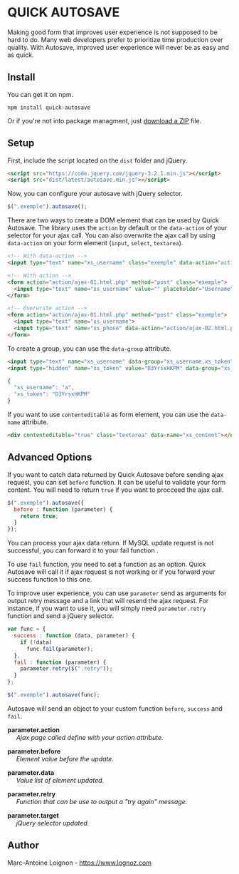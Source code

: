 # QUICK AUTOSAVE
Making good form that improves user experience is not supposed to be hard to do. Many web developers prefer to prioritize time production over quality. With Autosave, improved user experience will never be as easy and as quick.

## Install
You can get it on npm.
```
npm install quick-autosave
```
Or if you're not into package managment, just [download a ZIP](https://github.com/lognoz/autosave/archive/master.zip) file.

## Setup
First, include the script located on the `dist` folder and jQuery.
```html
<script src="https://code.jquery.com/jquery-3.2.1.min.js"></script>
<script src="dist/latest/autosave.min.js"></script>
```

Now, you can configure your autosave with jQuery selector. 
```js
$(".exemple").autosave();
```
There are two ways to create a DOM element that can be used by Quick Autosave. The library uses the `action` by default or the `data-action` of your selector for your ajax call. You can also overwrite the ajax call by using `data-action` on your form element (`input`, `select`, `textarea`).

```html
<!-- With data-action -->
<input type="text" name="xs_username" class="exemple" data-action="action/ajax-01.html.php" >

<!-- With action -->
<form action="action/ajax-01.html.php" method="post" class="exemple">
  <input type="text" name="xs_username" value="" placeholder="Username">
</form>

<!-- Overwrite action -->
<form action="action/ajax-01.html.php" method="post" class="exemple">
  <input type="text" name="xs_username">
  <input type="text" name="xs_phone" data-action="action/ajax-02.html.php">
</form>
```

To create a group, you can use the `data-group` attribute.
```html
<input type="text" name="xs_username" data-group="xs_username,xs_token">
<input type="hidden" name="xs_token" value="D3YrsxHKPM" data-group="xs_username,xs_token">
```

```js
{
  "xs_username": "a",
  "xs_token": "D3YrsxHKPM"
}
```

If you want to use `contenteditable` as form element, you can use the `data-name` attribute. 
```html
<div contenteditable="true" class="textarea" data-name="xs_content"></div>
```

## Advanced Options

If you want to catch data returned by Quick Autosave before sending ajax request, you can set `before` function. It can be useful to validate your form content. You will need to return `true` if you want to procceed the ajax call.
```js
$(".exemple").autosave({
  before : function (parameter) {
    return true;
  }
});
```

You can process your ajax data return. If MySQL update request is not successful, you can forward it to your fail function . 

To use `fail` function, you need to set a function as an option. Quick Autosave will call it if ajax request is not working or if you forward your success function to this one. 

To improve user experience, you can use `parameter` send as arguments for output retry message and a link that will resend the ajax request. For instance, if you want to use it, you will simply need `parameter.retry` function and send a jQuery selector.

```js
var func = {
  success : function (data, parameter) {
    if (!data)
      func.fail(parameter);
  },
  fail : function (parameter) {
    parameter.retry($(".retry"));
  }
};

$(".exemple").autosave(func);
```

Autosave will send an object to your custom function `before`, `success` and `fail`.

**parameter.action**<br/>
&nbsp;&nbsp;&nbsp;&nbsp;&nbsp;*Ajax page called define with your action attribute.*

**parameter.before**<br/>
&nbsp;&nbsp;&nbsp;&nbsp;&nbsp;*Element value before the update.*

**parameter.data**<br/>
&nbsp;&nbsp;&nbsp;&nbsp;&nbsp;*Value list of element updated.*

**parameter.retry**<br/>
&nbsp;&nbsp;&nbsp;&nbsp;&nbsp;*Function that can be use to output a "try again" message.*

**parameter.target**<br/>
&nbsp;&nbsp;&nbsp;&nbsp;&nbsp;*jQuery selector updated.*

## Author
Marc-Antoine Loignon - <https://www.lognoz.com>
